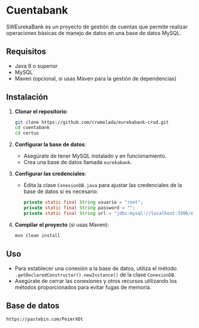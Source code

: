 # Cuentabank

SWEurekaBank es un proyecto de gestión de cuentas que permite realizar operaciones básicas de manejo de datos en una base de datos MySQL.

## Requisitos

- Java 8 o superior
- MySQL
- Maven (opcional, si usas Maven para la gestión de dependencias)

## Instalación

1. **Clonar el repositorio**:
   ```bash
   git clone https://github.com/crwmolada/eurekabank-crud.git
   cd cuentabank
   cd certus
   ```

2. **Configurar la base de datos**:
   - Asegúrate de tener MySQL instalado y en funcionamiento.
   - Crea una base de datos llamada `eurekabank`.

3. **Configurar las credenciales**:
   - Edita la clase `ConexionDB.java` para ajustar las credenciales de la base de datos si es necesario:
     ```java
     private static final String usuario = "root";
     private static final String password = "";
     private static final String url = "jdbc:mysql://localhost:3306/eurekabank";
     ```

4. **Compilar el proyecto** (si usas Maven):
   ```bash
   mvn clean install
   ```

## Uso

- Para establecer una conexión a la base de datos, utiliza el método `.getDeclaredConstructor().newInstance()` de la clase `ConexionDB`.
- Asegúrate de cerrar las conexiones y otros recursos utilizando los métodos proporcionados para evitar fugas de memoria.

## Base de datos
```
https://pastebin.com/PeimrXDt
```
